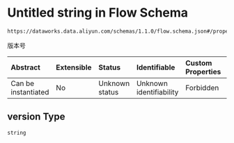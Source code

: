 # Untitled string in Flow Schema

```txt
https://dataworks.data.aliyun.com/schemas/1.1.0/flow.schema.json#/properties/version
```

版本号

| Abstract            | Extensible | Status         | Identifiable            | Custom Properties | Additional Properties | Access Restrictions | Defined In                                                              |
| :------------------ | :--------- | :------------- | :---------------------- | :---------------- | :-------------------- | :------------------ | :---------------------------------------------------------------------- |
| Can be instantiated | No         | Unknown status | Unknown identifiability | Forbidden         | Allowed               | none                | [flow.schema.json\*](../../out/flow.schema.json "open original schema") |

## version Type

`string`

